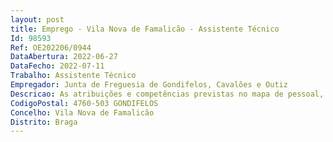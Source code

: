 ```yaml
--- 
layout: post
title: Emprego - Vila Nova de Famalicão - Assistente Técnico
Id: 98593
Ref: OE202206/0944
DataAbertura: 2022-06-27
DataFecho: 2022-07-11
Trabalho: Assistente Técnico
Empregador: Junta de Freguesia de Gondifelos, Cavalões e Outiz
Descricao: As atribuições e competências previstas no mapa de pessoal, para o ano de 2022, da União das Freguesias de Gondifelos, Cavalões e Outiz na carreira e categoria de Assistente Técnico, nomeadamente, a execução de atividades inseridas no serviço administrativo da Junta de Freguesia, tais como, atendimento ao público, elaboração de ofícios, atestados e declarações, organização e arquivo de correspondência, registo e licenciamento de canídeos, gestão de cemitérios, atualização do cadastro e inventário do património da Freguesia, apoio aos órgãos e serviços da Junta de Freguesia através da elaboração de documentos e preparação necessária à prossecução das suas atividades.
CodigoPostal: 4760-503 GONDIFELOS
Concelho: Vila Nova de Famalicão
Distrito: Braga
--- 
```

